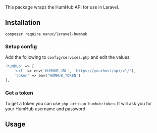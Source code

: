 This package wraps the HumHub API for use in Laravel.

## Installation
`composer require nanuc/laravel-humhub`

### Setup config
Add the following to `config/services.php` and edit the values:
```php
'humhub' => [
    'url' => env('HUMHUB_URL', 'https://yourhost/api/v1/'),
    'token' => env('HUMHUB_TOKEN')
],
```

### Get a token
To get a token you can use `php artisan humhub:token`. It will ask you for your HumHub username and password.

## Usage